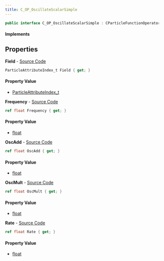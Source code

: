 ```yaml
---
title: C_OP_OscillateScalarSimple
---
```


```csharp
public interface C_OP_OscillateScalarSimple : CParticleFunctionOperator, CParticleFunction, ISchemaClass<CParticleFunction>, ISchemaClass<CParticleFunctionOperator>, ISchemaClass<C_OP_OscillateScalarSimple>, ISchemaField, ISchemaClass, INativeHandle
```

#### Implements

## Properties

**Field** - [Source Code](https://github.com/swiftly-solution/swiftlys2/blob/main/managed/src/SwiftlyS2.Generated/Schemas/Interfaces/C_OP_OscillateScalarSimple.cs#L20)

```csharp
ParticleAttributeIndex_t Field { get; }
```

#### Property Value

- [ParticleAttributeIndex_t](/docs/api/shared/schemadefinitions/particleattributeindex_t)

**Frequency** - [Source Code](https://github.com/swiftly-solution/swiftlys2/blob/main/managed/src/SwiftlyS2.Generated/Schemas/Interfaces/C_OP_OscillateScalarSimple.cs#L18)

```csharp
ref float Frequency { get; }
```

#### Property Value

- [float](https://learn.microsoft.com/dotnet/api/system.single)

**OscAdd** - [Source Code](https://github.com/swiftly-solution/swiftlys2/blob/main/managed/src/SwiftlyS2.Generated/Schemas/Interfaces/C_OP_OscillateScalarSimple.cs#L24)

```csharp
ref float OscAdd { get; }
```

#### Property Value

- [float](https://learn.microsoft.com/dotnet/api/system.single)

**OscMult** - [Source Code](https://github.com/swiftly-solution/swiftlys2/blob/main/managed/src/SwiftlyS2.Generated/Schemas/Interfaces/C_OP_OscillateScalarSimple.cs#L22)

```csharp
ref float OscMult { get; }
```

#### Property Value

- [float](https://learn.microsoft.com/dotnet/api/system.single)

**Rate** - [Source Code](https://github.com/swiftly-solution/swiftlys2/blob/main/managed/src/SwiftlyS2.Generated/Schemas/Interfaces/C_OP_OscillateScalarSimple.cs#L16)

```csharp
ref float Rate { get; }
```

#### Property Value

- [float](https://learn.microsoft.com/dotnet/api/system.single)

